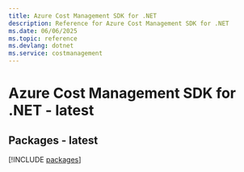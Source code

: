 ```yaml
---
title: Azure Cost Management SDK for .NET
description: Reference for Azure Cost Management SDK for .NET
ms.date: 06/06/2025
ms.topic: reference
ms.devlang: dotnet
ms.service: costmanagement
---
```

# Azure Cost Management SDK for .NET - latest
## Packages - latest
[!INCLUDE [packages](cost-management-index.md)]